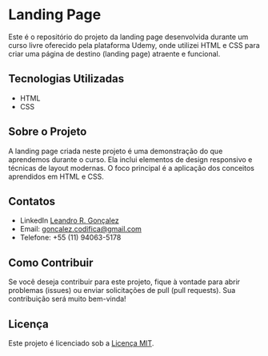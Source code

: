 # Landing Page 

Este é o repositório do projeto da landing page desenvolvida durante um curso livre oferecido pela plataforma Udemy, onde utilizei HTML e CSS para criar uma página de destino (landing page) atraente e funcional.

## Tecnologias Utilizadas

- HTML
- CSS

## Sobre o Projeto

A landing page criada neste projeto é uma demonstração do que aprendemos durante o curso. Ela inclui elementos de design responsivo e técnicas de layout modernas. O foco principal é a aplicação dos conceitos aprendidos em HTML e CSS.

## Contatos

- LinkedIn [Leandro R. Gonçalez](https://www.linkedin.com/in/leandrogoncalez/)
- Email: goncalez.codifica@gmail.com
- Telefone: +55 (11) 94063-5178

## Como Contribuir

Se você deseja contribuir para este projeto, fique à vontade para abrir problemas (issues) ou enviar solicitações de pull (pull requests). Sua contribuição será muito bem-vinda!

## Licença

Este projeto é licenciado sob a [Licença MIT](LICENSE).
